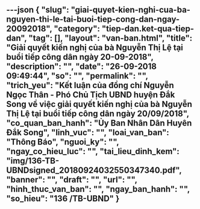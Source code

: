 ---json
{
    "slug": "giai-quyet-kien-nghi-cua-ba-nguyen-thi-le-tai-buoi-tiep-cong-dan-ngay-20092018",
    "category": "tiep-dan.ket-qua-tiep-dan",
    "tag": [],
    "layout": "van-ban.html",
    "title": "Giải quyết kiến nghị của bà Nguyễn Thị Lệ tại buổi tiếp công dân ngày 20-09-2018",
    "description": "",
    "date": "26-09-2018 09:49:44",
    "so": "",
    "permalink": "",
    "trich_yeu": "Kết luận của đồng chí Nguyễn Ngọc Thân - Phó Chủ Tịch UBND huyện Đắk Song về việc giải quyết kiến nghị của bà Nguyễn Thị Lệ tại buổi tiếp công dân ngày 20/09/2018",
    "co_quan_ban_hanh": "Ủy Ban Nhân Dân Huyên Đắk Song",
    "linh_vuc": "",
    "loai_van_ban": "Thông Báo",
    "nguoi_ky": "",
    "ngay_co_hieu_luc": "",
    "tai_lieu_dinh_kem": "img/136-TB-UBNDsigned_20180924032550347340.pdf",
    "banner": "",
    "draft": "",
    "url": "",
    "hinh_thuc_van_ban": "",
    "ngay_ban_hanh": "",
    "so_hieu": "136 /TB-UBND"
}
---
